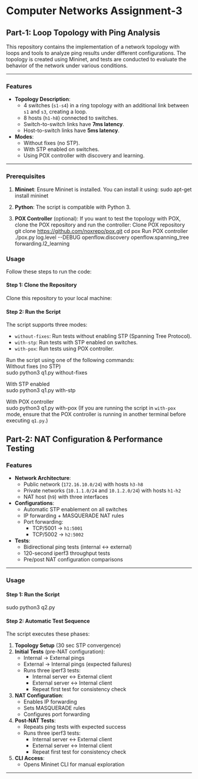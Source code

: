 # Computer Networks Assignment-3

## Part-1: Loop Topology with Ping Analysis

This repository contains the implementation of a network topology with loops and tools to analyze ping results under different configurations. The topology is created using Mininet, and tests are conducted to evaluate the behavior of the network under various conditions.

---

### Features

- **Topology Description**:
  - 4 switches (`s1-s4`) in a ring topology with an additional link between `s1` and `s3`, creating a loop.
  - 8 hosts (`h1-h8`) connected to switches.
  - Switch-to-switch links have **7ms latency**.
  - Host-to-switch links have **5ms latency**.
- **Modes**:
  - Without fixes (no STP).
  - With STP enabled on switches.
  - Using POX controller with discovery and learning.

---

### Prerequisites

1. **Mininet**: Ensure Mininet is installed. You can install it using:
sudo apt-get install mininet
2. **Python**: The script is compatible with Python 3.

3. **POX Controller** (optional): If you want to test the topology with POX, clone the POX repository and run the controller:
   Clone POX repository
   git clone https://github.com/noxrepo/pox.git
   cd pox
   Run POX controller
   ./pox.py log.level --DEBUG openflow.discovery openflow.spanning_tree forwarding.l2_learning

### Usage

Follow these steps to run the code:

#### Step 1: Clone the Repository
Clone this repository to your local machine:
#### Step 2: Run the Script
The script supports three modes:
- `without-fixes`: Run tests without enabling STP (Spanning Tree Protocol).
- `with-stp`: Run tests with STP enabled on switches.
- `with-pox`: Run tests using POX controller.

Run the script using one of the following commands:  
Without fixes (no STP)  
sudo python3 q1.py without-fixes

With STP enabled  
sudo python3 q1.py with-stp  

With POX controller  
sudo python3 q1.py with-pox (If you are running the script in `with-pox` mode, ensure that the POX controller is running in another terminal before executing `q1.py`.)


## Part-2: NAT Configuration & Performance Testing

### Features
- **Network Architecture**:
  - Public network (`172.16.10.0/24`) with hosts `h3-h8`
  - Private networks (`10.1.1.0/24` and `10.1.2.0/24`) with hosts `h1-h2`
  - NAT host (`h9`) with three interfaces
- **Configurations**:
  - Automatic STP enablement on all switches
  - IP forwarding + MASQUERADE NAT rules
  - Port forwarding:
    - TCP/5001 → `h1:5001`
    - TCP/5002 → `h2:5002`
- **Tests**:
  - Bidirectional ping tests (internal ↔ external)
  - 120-second iperf3 throughput tests
  - Pre/post NAT configuration comparisons

---

### Usage

#### Step 1: Run the Script
sudo python3 q2.py

#### Step 2: Automatic Test Sequence
The script executes these phases:
1. **Topology Setup** (30 sec STP convergence)
2. **Initial Tests** (pre-NAT configuration):
   - Internal → External pings
   - External → Internal pings (expected failures)
   - Runs three iperf3 tests:
     - Internal server ↔ External client
     - External server ↔ Internal client
     - Repeat first test for consistency check
3. **NAT Configuration**:
   - Enables IP forwarding
   - Sets MASQUERADE rules
   - Configures port forwarding
4. **Post-NAT Tests**:
   - Repeats ping tests with expected success
   - Runs three iperf3 tests:
     - Internal server ↔ External client
     - External server ↔ Internal client
     - Repeat first test for consistency check
5. **CLI Access**:
   - Opens Mininet CLI for manual exploration

---
